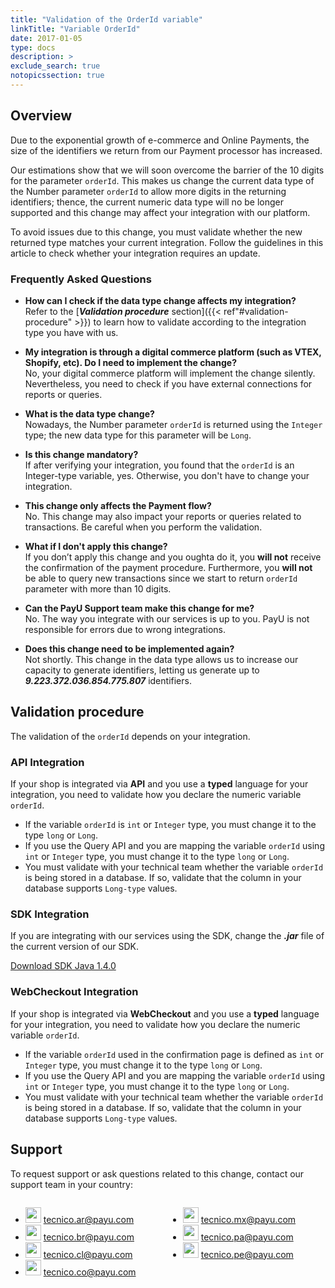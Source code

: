 ```yaml
---
title: "Validation of the OrderId variable"
linkTitle: "Variable OrderId"
date: 2017-01-05
type: docs
description: > 
exclude_search: true
notopicssection: true
---
```


## Overview
Due to the exponential growth of e-commerce and Online Payments, the size of the identifiers we return from our Payment processor has increased.

Our estimations show that we will soon overcome the barrier of the 10 digits for the parameter `orderId`. This makes us change the current data type of the Number parameter `orderId` to allow more digits in the returning identifiers; thence, the current numeric data type will no be longer supported and this change may affect your integration with our platform.

To avoid issues due to this change, you must validate whether the new returned type matches your current integration. Follow the guidelines in this article to check whether your integration requires an update.

### Frequently Asked Questions

* **How can I check if the data type change affects my integration?**<br>Refer to the [_**Validation procedure**_ section]({{< ref"#validation-procedure" >}}) to learn how to validate according to the integration type you have with us.

* **My integration is through a digital commerce platform (such as VTEX, Shopify, etc). Do I need to implement the change?**<br>No, your digital commerce platform will implement the change silently. Nevertheless, you need to check if you have external connections for reports or queries.

* **What is the data type change?**<br>Nowadays, the Number parameter `orderId` is returned using the `Integer` type; the new data type for this parameter will be `Long`.

* **Is this change mandatory?**<br>If after verifying your integration, you found that the `orderId` is an Integer-type variable, yes. Otherwise, you don't have to change your integration.

* **This change only affects the Payment flow?**<br>No. This change may also impact your reports or queries related to transactions. Be careful when you perform the validation.

* **What if I don't apply this change?**<br>If you don’t apply this change and you oughta do it, you **will not** receive the confirmation of the payment procedure. Furthermore, you **will not** be able to query new transactions since we start to return `orderId` parameter with more than 10 digits. 

* **Can the PayU Support team make this change for me?**<br>No. The way you integrate with our services is up to you. PayU is not responsible for errors due to wrong integrations.

* **Does this change need to be implemented again?**<br>Not shortly. This change in the data type allows us to increase our capacity to generate identifiers, letting us generate up to _**9.223.372.036.854.775.807**_ identifiers.

## Validation procedure
The validation of the `orderId` depends on your integration.

### API Integration
If your shop is integrated via **API** and you use a **typed** language for your integration, you need to validate how you declare the numeric variable `orderId`.

* If the variable `orderId` is `int` or `Integer` type, you must change it to the type `long` or `Long`.
* If you use the Query API and you are mapping the variable `orderId` using `int` or `Integer` type, you must change it to the type `long` or `Long`.
* You must validate with your technical team whether the variable `orderId` is being stored in a database. If so, validate that the column in your database supports `Long-type` values.

### SDK Integration
If you are integrating with our services using the SDK, change the _**.jar**_ file of the current version of our SDK.

<a href="https://github.com/developers-payu-latam/developers-payu-latam.github.io/raw/master/sdk/java/payu-java-sdk-1.4.0.zip" target="_blank" class="payu-btn-green">Download SDK Java 1.4.0</a>

### WebCheckout Integration
If your shop is integrated via **WebCheckout** and you use a **typed** language for your integration, you need to validate how you declare the numeric variable `orderId`.

* If the variable `orderId` used in the confirmation page is defined as `int` or `Integer` type, you must change it to the type `long` or `Long`.
* If you use the Query API and you are mapping the variable `orderId` using `int` or `Integer` type, you must change it to the type `long` or `Long`.
* You must validate with your technical team whether the variable `orderId` is being stored in a database. If so, validate that the column in your database supports `Long-type` values.

## Support
To request support or ask questions related to this change, contact our support team in your country:

<div style="display: flex;">
  <div style="float: left;width: 50%;">
    <ul>
      <li><img src="/assets/Argentina.png" width="25px"/> <a href="tecnico.ar@payu.com">tecnico.ar@payu.com</a></li>
      <li><img src="/assets/Brasil.png" width="25px"/> <a href="tecnico.br@payu.com">tecnico.br@payu.com</a></li>
      <li><img src="/assets/Chile.png" width="25px"/> <a href="tecnico.cl@payu.com">tecnico.cl@payu.com</a></li>
      <li><img src="/assets/Colombia.png" width="25px"/> <a href="tecnico.co@payu.com">tecnico.co@payu.com</a></li>
    </ul>
  </div>
  <div style="float: left;width: 50%;">
    <ul>
      <li><img src="/assets/Mexico.png" width="25px"/> <a href="tecnico.mx@payu.com">tecnico.mx@payu.com</a></li>
      <li><img src="/assets/Panama.png" width="25px"/> <a href="tecnico.pa@payu.com">tecnico.pa@payu.com</a></li>
      <li><img src="/assets/Peru.png" width="25px"/> <a href="tecnico.pe@payu.com">tecnico.pe@payu.com</a></li>
    </ul>
  </div>
</div>